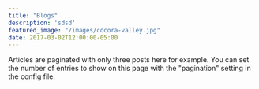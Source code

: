 ```yaml
---
title: "Blogs"
description: 'sdsd'
featured_image: "/images/cocora-valley.jpg"
date: 2017-03-02T12:00:00-05:00
---
```

Articles are paginated with only three posts here for example. You can set the number of entries to show on this page with the "pagination" setting in the config file.
